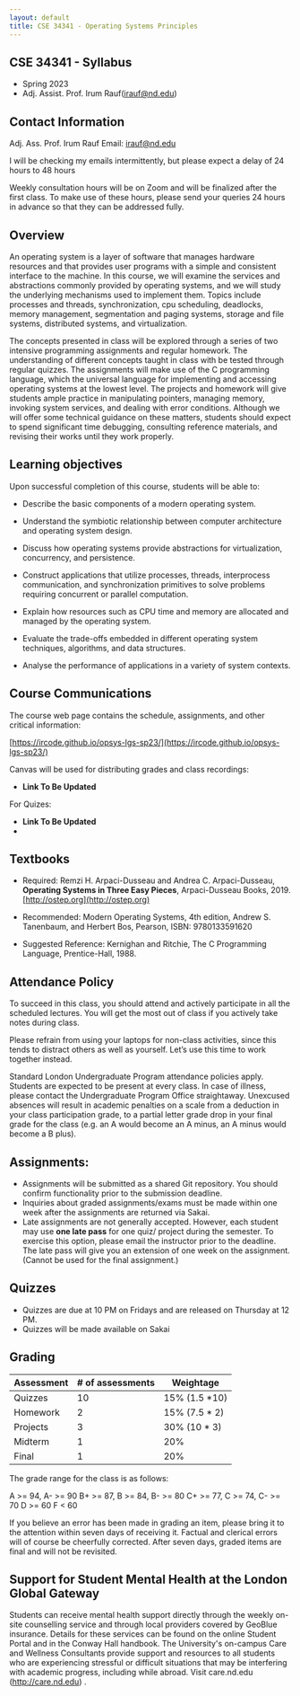 ```yaml
---
layout: default
title: CSE 34341 - Operating Systems Principles
---
```


## CSE 34341 - Syllabus 

- Spring 2023
- Adj. Assist. Prof. Irum Rauf(irauf@nd.edu)

## Contact Information

Adj. Ass. Prof. Irum Rauf
Email: irauf@nd.edu

I will be checking my emails intermittently, but please expect a delay of 24  hours to 48 hours

Weekly consultation hours will be on Zoom and will be finalized after the first class. To make use of these hours, please send your queries 24 hours in advance so that they can be addressed fully. 


## Overview

An operating system is a layer of software that manages hardware resources and that provides user programs with a simple and consistent interface to the machine. In this course, we will examine the services and abstractions commonly provided by operating systems, and we will study the underlying mechanisms used to implement them. Topics include processes and threads, synchronization, cpu scheduling, deadlocks, memory management, segmentation and paging systems, storage and file systems, distributed systems, and virtualization.
 
The concepts presented in class will be explored through a series of two intensive programming assignments and regular homework. The understanding of different concepts taught in class with be tested through regular quizzes. The assignments will make use of the C programming language, which the universal language for implementing and accessing operating systems at the lowest level. The projects and homework will give students ample practice in manipulating pointers, managing memory, invoking system services, and dealing with error conditions. Although we will offer some technical guidance on these matters, students should expect to spend significant time debugging, consulting reference materials, and revising their works until they work properly.


##  Learning objectives

Upon successful completion of this course, students will be able to:

- Describe the basic components of a modern operating system.

- Understand the symbiotic relationship between computer architecture and operating system design.

- Discuss how operating systems provide abstractions for virtualization, concurrency, and persistence.

- Construct applications that utilize processes, threads, interprocess communication, and synchronization primitives to solve problems requiring concurrent or parallel computation.

- Explain how resources such as CPU time and memory are allocated and managed by the operating system.

- Evaluate the trade-offs embedded in different operating system techniques, algorithms, and data structures.

- Analyse the performance of applications in a variety of system contexts.


## Course Communications

The course web page contains the schedule, assignments, and other critical information:

[https://ircode.github.io/opsys-lgs-sp23/](https://ircode.github.io/opsys-lgs-sp23/)

Canvas will be used for distributing grades and class recordings:
- **Link To Be Updated**

For Quizes:

- **Link To Be Updated**
- 


## Textbooks

- Required: Remzi H. Arpaci-Dusseau and Andrea C. Arpaci-Dusseau, **Operating Systems in Three Easy Pieces**, Arpaci-Dusseau Books, 2019. [http://ostep.org](http://ostep.org)

-  Recommended:  Modern Operating Systems, 4th edition, Andrew S. Tanenbaum, and Herbert Bos, Pearson, ISBN: 9780133591620

- Suggested Reference: Kernighan and Ritchie, The C Programming Language, Prentice-Hall, 1988.


## Attendance Policy
To succeed in this class, you should attend and actively participate in all the scheduled lectures. You will get the most out of class if you  actively take notes during class. 

Please refrain from using your laptops for non-class activities, since this tends to distract others as well as yourself. Let’s use this time to work together instead.

Standard London Undergraduate Program attendance policies apply. Students are expected to be present at every class. In case of illness, please contact the Undergraduate Program Office straightaway. Unexcused absences will result in academic penalties on a scale from a deduction in your class participation grade, to a partial letter grade drop in your final grade for the class (e.g. an A would become an A minus, an A minus would become a B plus).

## Assignments: 
-	Assignments will be submitted as a shared Git repository. You should confirm functionality prior to the submission deadline.
-	Inquiries about graded assignments/exams must be made within one week after the assignments are returned via Sakai.
-	Late assignments are not generally accepted.  However, each student may use **one late pass** for one quiz/ project during the semester.  To exercise this option, please email the instructor prior to the deadline.  The late pass will give you an extension of one week on the assignment.  (Cannot be used for the final assignment.)


## Quizzes
-	Quizzes are due at 10 PM on Fridays and are released on Thursday at 12 PM.
-	Quizzes will be made available on Sakai




## Grading

| Assessment  | # of assessments |  Weightage | 
|------------|--------------|-----------------|
| Quizzes | 10  | 15%  (1.5 *10)  | 
| Homework | 2  | 15%     (7.5 * 2) | 
| Projects | 3 | 30% (10 * 3)  |  
|  Midterm | 1 | 20%  | 
|   Final | 1 |  20% |  

The grade range for the class is as follows:

A >= 94, A- >= 90
B+ >= 87, B >= 84, B- >= 80
C+ >= 77, C >= 74, C- >= 70
D >= 60
F < 60


If you believe an error has been made in grading an item, please bring it to the attention within seven days of receiving it. Factual and clerical errors will of course be cheerfully corrected. After seven days, graded items are final and will not be revisited.


## Support for Student Mental Health at the London Global Gateway

Students can receive mental health support directly through the weekly on-site counselling service and through local providers covered by GeoBlue insurance. Details for these services can be found on the online Student Portal and in the Conway Hall handbook.  The University's on-campus Care and Wellness Consultants provide support and resources to all students who are experiencing stressful or difficult situations that may be interfering with academic progress, including while abroad. Visit care.nd.edu (http://care.nd.edu) .



